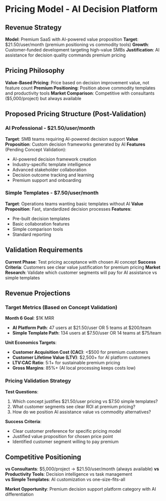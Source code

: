 # Pricing Model - AI Decision Platform

## Revenue Strategy  
**Model**: Premium SaaS with AI-powered value proposition
**Target**: $21.50/user/month (premium positioning vs commodity tools)
**Growth**: Customer-funded development targeting high-value SMBs
**Justification**: AI assistance for decision quality commands premium pricing

## Pricing Philosophy
**Value-Based Pricing**: Price based on decision improvement value, not feature count
**Premium Positioning**: Position above commodity templates and productivity tools
**Market Comparison**: Competitive with consultants ($5,000/project) but always available

## Proposed Pricing Structure (Post-Validation)

### AI Professional - $21.50/user/month
**Target**: SMB teams requiring AI-powered decision support
**Value Proposition**: Custom decision frameworks generated by AI
**Features** (Pending Concept Validation):
- AI-powered decision framework creation
- Industry-specific template intelligence  
- Advanced stakeholder collaboration
- Decision outcome tracking and learning
- Premium support and onboarding

### Simple Templates - $7.50/user/month  
**Target**: Operations teams wanting basic templates without AI
**Value Proposition**: Fast, standardized decision processes
**Features**:
- Pre-built decision templates
- Basic collaboration features
- Simple comparison tools
- Standard reporting

## Validation Requirements
**Current Phase**: Test pricing acceptance with chosen AI concept
**Success Criteria**: Customers see clear value justification for premium pricing
**Market Research**: Validate which customer segments will pay for AI assistance vs simple templates
## Revenue Projections

### Target Metrics (Based on Concept Validation)
**Month 6 Goal**: $1K MRR
- **AI Platform Path**: 47 users at $21.50/user OR 5 teams at $200/team  
- **Simple Template Path**: 134 users at $7.50/user OR 14 teams at $75/team

**Unit Economics Targets**:
- **Customer Acquisition Cost (CAC)**: <$500 for premium customers
- **Customer Lifetime Value (LTV)**: $2,500+ for AI platform customers
- **LTV:CAC Ratio**: 5:1+ for sustainable premium pricing
- **Gross Margins**: 85%+ (AI local processing keeps costs low)

### Pricing Validation Strategy
**Test Questions**:
1. Which concept justifies $21.50/user pricing vs $7.50 simple templates?
2. What customer segments see clear ROI at premium pricing?
3. How do we position AI assistance value vs commodity alternatives?

**Success Criteria**: 
- Clear customer preference for specific pricing model
- Justified value proposition for chosen price point  
- Identified customer segment willing to pay premium

## Competitive Positioning
**vs Consultants**: $5,000/project → $21.50/user/month (always available)
**vs Productivity Tools**: Decision intelligence vs task management  
**vs Simple Templates**: AI customization vs one-size-fits-all

**Market Opportunity**: Premium decision support platform category with AI differentiation
